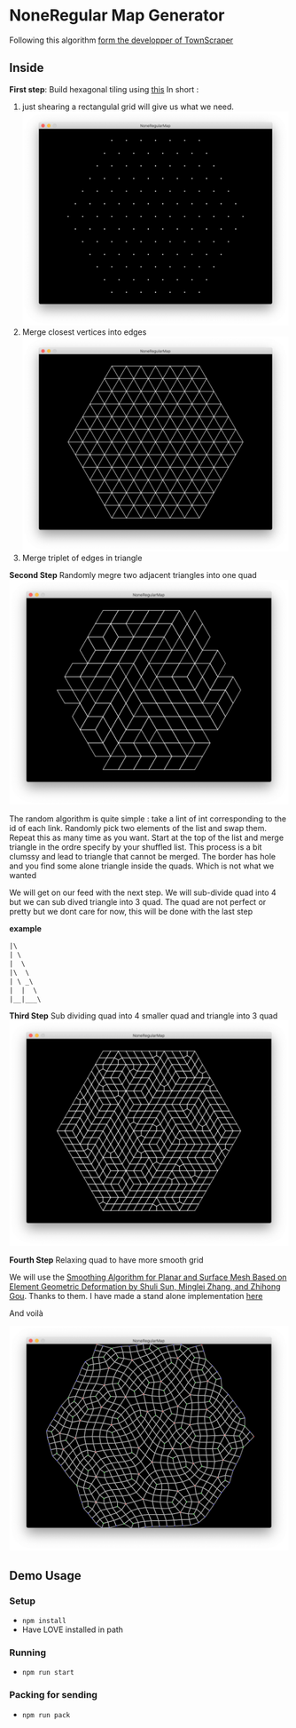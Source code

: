 # NoneRegular Map Generator

Following this algorithm [form the developper of TownScraper](https://www.youtube.com/watch?v=1hqt8JkYRdI&feature=youtu.be)

## Inside 

**First step**: Build hexagonal tiling using [this](https://www.redblobgames.com/grids/hexagons/)
In short  : 

1. just shearing a rectangulal grid will give us what we need. 
![sheared grid](screenshot1.png)
2. Merge closest vertices into edges 
![triangle](screenshot2.png)
3. Merge triplet of edges in triangle

**Second Step** Randomly megre two adjacent triangles into one quad
![triangle randomly selected to merge](screenshot3.png)

The random algorithm is quite simple : take a lint of int corresponding to the id of each link. 
Randomly pick two elements of the list and swap them. Repeat this as many time as you want. 
Start at the top of the list and merge triangle in the ordre specify by your shuffled list.
This process is a bit clumssy and lead to triangle that cannot be merged.
The border has hole and you find some alone triangle inside the quads. Which is not what we wanted

We will get on our feed with the next step. We will sub-divide quad into 4 but we can sub dived triangle into 3 quad. 
The quad are not perfect or pretty but we dont care for now, this will be done with the last step

**example** 

```
|\
| \
|  \
|\  \
| \ _\
|  |  \
|__|___\

```

**Third Step** Sub dividing quad into 4 smaller quad and triangle into 3 quad
![subdividie](screenshot5.png)

**Fourth Step** Relaxing quad to have more smooth grid

We will use the [Smoothing Algorithm for Planar and Surface Mesh Based on Element Geometric Deformation by 
Shuli Sun, Minglei Zhang, and Zhihong Gou](http://downloads.hindawi.com/journals/mpe/2015/435648.pdf). Thanks to them. I have made a stand alone implementation [here](https://github.com/Canadadry/smoothing-mesh)

And voilà 

![realaxed](screenshot6.png)

## Demo Usage

### Setup
- `npm install`
- Have LOVE installed in path

### Running
- `npm run start`

### Packing for sending 
- `npm run pack`
